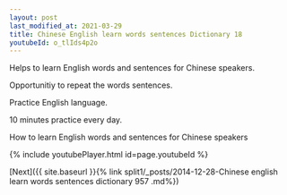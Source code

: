 ```yaml
---
layout: post
last_modified_at: 2021-03-29
title: Chinese English learn words sentences Dictionary 18 
youtubeId: o_tlIds4p2o
---
```

 
 
Helps to learn English words and sentences for Chinese speakers.

Opportunitiy to repeat the words sentences. 

Practice English language. 
 
10 minutes practice every day. 
 
How to learn English words and sentences for Chinese speakers 
 
{% include youtubePlayer.html id=page.youtubeId %}
 
 
[Next]({{ site.baseurl }}{% link  split1/_posts/2014-12-28-Chinese english learn words sentences dictionary 957 .md%})
 
